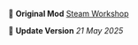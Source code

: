 🔗 **Original Mod**
[Steam Workshop](https://steamcommunity.com/sharedfiles/filedetails/?id=2303894106&searchtext=Efficient+Agriculture)

📅 **Update Version**
_21 May 2025_
